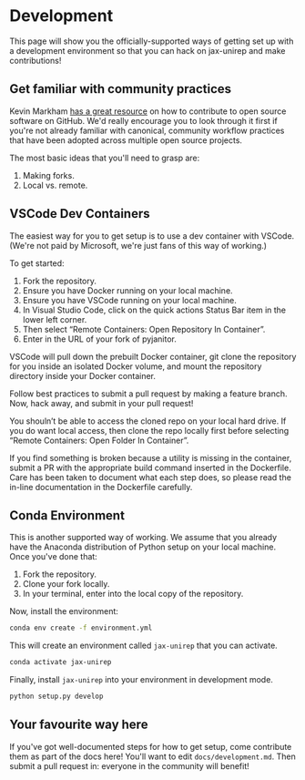 # Development

This page will show you the officially-supported ways
of getting set up with a development environment
so that you can hack on jax-unirep and make contributions!

## Get familiar with community practices

Kevin Markham [has a great resource](https://www.dataschool.io/how-to-contribute-on-github/)
on how to contribute to open source software
on GitHub.
We'd really encourage you to look through it first
if you're not already familiar with canonical, community workflow practices
that have been adopted across multiple open source projects.

The most basic ideas that you'll need to grasp are:

1. Making forks.
2. Local vs. remote.

## VSCode Dev Containers

The easiest way for you to get setup is to use a dev container with VSCode.
(We're not paid by Microsoft, we're just fans of this way of working.)

To get started:

1. Fork the repository.
1. Ensure you have Docker running on your local machine.
1. Ensure you have VSCode running on your local machine.
1. In Visual Studio Code,
   click on the quick actions Status Bar item in the lower left corner.
1. Then select “Remote Containers: Open Repository In Container”.
1. Enter in the URL of your fork of pyjanitor.

VSCode will pull down the prebuilt Docker container,
git clone the repository for you inside an isolated Docker volume,
and mount the repository directory inside your Docker container.

Follow best practices to submit a pull request by making a feature branch.
Now, hack away, and submit in your pull request!

You shouln’t be able to access the cloned repo on your local hard drive.
If you do want local access,
then clone the repo locally first before selecting
“Remote Containers: Open Folder In Container”.

If you find something is broken because a utility is missing in the container,
submit a PR with the appropriate build command inserted in the Dockerfile.
Care has been taken to document what each step does,
so please read the in-line documentation in the Dockerfile carefully.

## Conda Environment

This is another supported way of working.
We assume that you already have the Anaconda distribution of Python
setup on your local machine.
Once you've done that:

1. Fork the repository.
2. Clone your fork locally.
3. In your terminal, enter into the local copy of the repository.

Now, install the environment:

```bash
conda env create -f environment.yml
```

This will create an environment called `jax-unirep` that you can activate.

```bash
conda activate jax-unirep
```

Finally, install `jax-unirep` into your environment in development mode.

```bash
python setup.py develop
```

## Your favourite way here

If you've got well-documented steps for how to get setup,
come contribute them as part of the docs here!
You'll want to edit `docs/development.md`.
Then submit a pull request in: everyone in the community will benefit!
